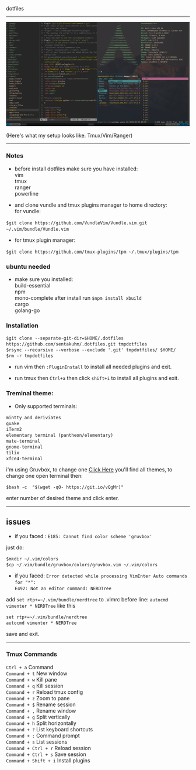 dotfiles
***
![screenshot](https://github.com/madaramost/.dotfiles/blob/master/Screenshot.png)

(Here's what my setup looks like. Tmux/Vim/Ranger)
***

### Notes
* before install dotfiles make sure you have installed:<br/>
vim<br/>
tmux<br/>
ranger<br/>
powerline<br/>

+ and clone vundle and tmux plugins manager to home directory:<br/>
for vundle:

`$git clone https://github.com/VundleVim/Vundle.vim.git ~/.vim/bundle/Vundle.vim`

+ for tmux plugin manager:

`$git clone https://github.com/tmux-plugins/tpm ~/.tmux/plugins/tpm`

### ubuntu needed

+ make sure you installed:<br/>
build-essential<br/>
npm<br/>
mono-complete after install run `$npm install xbuild`<br/>
cargo<br/>
golang-go<br/>

### Installation

```
$git clone --separate-git-dir=$HOME/.dotfiles https://github.com/sentakuhm/.dotfiles.git tmpdotfiles
$rsync --recursive --verbose --exclude '.git' tmpdotfiles/ $HOME/
$rm -r tmpdotfiles
```
* run vim then `:PluginInstall` to install all needed plugins and exit.

* run tmux then `Ctrl+a` then click `shift+i` to install all plugins and exit. 

### Treminal theme:
+ Only supported terminals:
```
mintty and deriviates
guake
iTerm2
elementary terminal (pantheon/elementary)
mate-terminal
gnome-terminal
tilix
xfce4-terminal
```
i'm using Gruvbox, to change one [Click Here](https://mayccoll.github.io/Gogh/)
you'll find all themes, to change one open terminal then:
```
$bash -c  "$(wget -qO- https://git.io/vQgMr)"
```
enter number of desired theme and click enter.
***

## issues

+ if you faced : `E185: Cannot find color scheme 'gruvbox'`

just do:
```
$mkdir ~/.vim/colors
$cp ~/.vim/bundle/gruvbox/colors/gruvbox.vim ~/.vim/colors
```

+ if you faced: 
`Error detected while processing VimEnter Auto commands for "*":`<br/>
`E492: Not an editor command: NERDTree`

add `set rtp+=~/.vim/bundle/nerdtree` to .vimrc before line: `autocmd vimenter * NERDTree` like this
```
set rtp+=~/.vim/bundle/nerdtree
autocmd vimenter * NERDTree
```
save and exit.
***

### Tmux Commands

`Ctrl + a`	Command<br/>
`Command + t`	New window<br/>
`Command + w`	Kill pane<br/>
`Command + q`	Kill session<br/>
`Command + r`	Reload tmux config<br/>
`Command + z`	Zoom to pane<br/>
`Command + $`	Rename session<br/>
`Command + ,`	Rename window<br/>
`Command + g`	Split vertically<br/>
`Command + h`	Split horizontally<br/>
`Command + ?`	List keyboard shortcuts<br/>
`Command + :`	Command prompt<br/>
`Command + s`	List sessions<br/>
`Command + Ctrl + r`	Reload session<br/>
`Command + Ctrl + s`	Save session<br/>
`Command + Shift + i`	Install plugins<br/>
